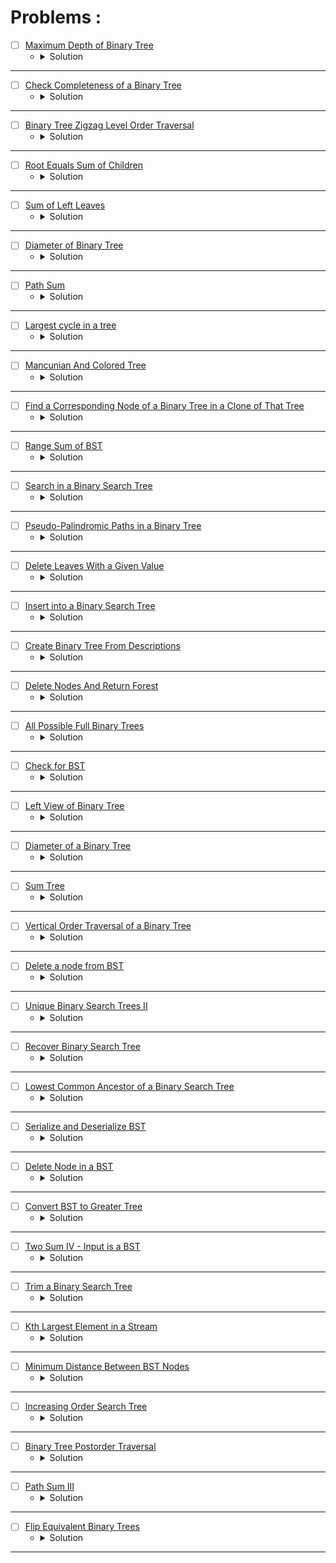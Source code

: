 # Problems :

* [ ] [Maximum Depth of Binary Tree](https://leetcode.com/problems/maximum-depth-of-binary-tree/) 
    * <details>
        <summary> Solution </summary>

        ```c++
            class Solution {
            public:
                int maxDepth(TreeNode* root) {
                    if(root == NULL) return 0;
                    return max(maxDepth(root->left), maxDepth(root->right)) + 1;
                }
            };
        
    </details>

---

* [ ] [Check Completeness of a Binary Tree](https://leetcode.com/problems/check-completeness-of-a-binary-tree/) 
    * <details>
        <summary> Solution </summary>

        ```c++
            /**
             * Definition for a binary tree node.
            * struct TreeNode {
            *     int val;
            *     TreeNode *left;
            *     TreeNode *right;
            *     TreeNode() : val(0), left(nullptr), right(nullptr) {}
            *     TreeNode(int x) : val(x), left(nullptr), right(nullptr) {}
            *     TreeNode(int x, TreeNode *left, TreeNode *right) : val(x), left(left), right(right) {}
            * };
            */
            class Solution {
            public:
                bool isCompleteTree(TreeNode* root) {
                    queue<TreeNode*>bfs;
                    bfs.push(root);
                    while(bfs.front() != nullptr){
                        TreeNode* temp = bfs.front();
                        bfs.push(temp->left);
                        bfs.push(temp->right);
                        bfs.pop();
                    }
                    while(!bfs.empty() && bfs.front() == nullptr)bfs.pop();
                    return bfs.empty();
                }
            };
        
    </details>

---

* [ ] [Binary Tree Zigzag Level Order Traversal](https://leetcode.com/problems/binary-tree-zigzag-level-order-traversal/description/?source=submission-ac) 
    * <details>
        <summary> Solution </summary>

        ```c++
            /**
             * Definition for a binary tree node.
            * struct TreeNode {
            *     int val;
            *     TreeNode *left;
            *     TreeNode *right;
            *     TreeNode() : val(0), left(nullptr), right(nullptr) {}
            *     TreeNode(int x) : val(x), left(nullptr), right(nullptr) {}
            *     TreeNode(int x, TreeNode *left, TreeNode *right) : val(x), left(left), right(right) {}
            * };
            */
            class Solution {
            public:
                vector<vector<int>> zigzagLevelOrder(TreeNode* root) {
                    vector<vector<int>>ans;
                    queue<TreeNode*>bfs;
                    if(root != nullptr)bfs.push(root);
                    bool flag = false;
                    while(!bfs.empty()){
                        ans.push_back(vector<int>());
                        queue<TreeNode*>temp;
                        while(!bfs.empty()){
                            ans.back().push_back(bfs.front()->val);
                            if(bfs.front()->left != nullptr)temp.push(bfs.front()->left);
                            if(bfs.front()->right != nullptr)temp.push(bfs.front()->right);
                            bfs.pop();
                        }
                        if(flag)reverse(ans.back().begin(), ans.back().end());
                        flag ^= true;
                        bfs = temp;
                    }
                    return ans;
                }
            };
        
    </details>

---

* [ ] [Root Equals Sum of Children](https://leetcode.com/problems/root-equals-sum-of-children/description/) 
    * <details>
        <summary> Solution </summary>

        ```c++
            /**
            * Definition for a binary tree node.
            * struct TreeNode {
            *     int val;
            *     TreeNode *left;
            *     TreeNode *right;
            *     TreeNode() : val(0), left(nullptr), right(nullptr) {}
            *     TreeNode(int x) : val(x), left(nullptr), right(nullptr) {}
            *     TreeNode(int x, TreeNode *left, TreeNode *right) : val(x), left(left), right(right) {}
            * };
            */
            class Solution {
            public:
                bool checkTree(TreeNode* root) {
                    return (root->val == (root->left->val + root->right->val));
                }
            };
        
    </details>

---

* [ ] [Sum of Left Leaves](https://leetcode.com/problems/sum-of-left-leaves/) 
    * <details>
        <summary> Solution </summary>

        ```c++
            /**
            * Definition for a binary tree node.
            * struct TreeNode {
            *     int val;
            *     TreeNode *left;
            *     TreeNode *right;
            *     TreeNode() : val(0), left(nullptr), right(nullptr) {}
            *     TreeNode(int x) : val(x), left(nullptr), right(nullptr) {}
            *     TreeNode(int x, TreeNode *left, TreeNode *right) : val(x), left(left), right(right) {}
            * };
            */
            class Solution {
            public:
                int sumOfLeftLeaves(TreeNode* root) {
                    if(root == nullptr)return 0;
                    TreeNode* temp = root->left;
                    if(temp != nullptr && temp->left == nullptr && temp->right == nullptr){
                        return temp->val + sumOfLeftLeaves(root->right);
                    }
                    else return sumOfLeftLeaves(root->left) + sumOfLeftLeaves(root->right);
                }
            };
        
    </details>

---

* [ ] [Diameter of Binary Tree](https://leetcode.com/problems/diameter-of-binary-tree/description/) 
    * <details>
        <summary> Solution </summary>

        ```c++
            /**
            * Definition for a binary tree node.
            * struct TreeNode {
            *     int val;
            *     TreeNode *left;
            *     TreeNode *right;
            *     TreeNode() : val(0), left(nullptr), right(nullptr) {}
            *     TreeNode(int x) : val(x), left(nullptr), right(nullptr) {}
            *     TreeNode(int x, TreeNode *left, TreeNode *right) : val(x), left(left), right(right) {}
            * };
            */
            class Solution {
                int len(TreeNode* root, int& ans){
                    if(root == nullptr)return 0;
                    int mx1 = len(root->left, ans);
                    int mx2 = len(root->right, ans);
                    ans = max(ans, mx1 + mx2);
                    return max(mx1, mx2) + 1;
                }
            public:
                int diameterOfBinaryTree(TreeNode* root) {
                    int ans = 0;
                    len(root, ans);
                    return ans;
                }
            };
        
    </details>

---

* [ ] [Path Sum](https://leetcode.com/problems/path-sum/description/) 
    * <details>
        <summary> Solution </summary>

        ```c++
            /**
            * Definition for a binary tree node.
            * struct TreeNode {
            *     int val;
            *     TreeNode *left;
            *     TreeNode *right;
            *     TreeNode() : val(0), left(nullptr), right(nullptr) {}
            *     TreeNode(int x) : val(x), left(nullptr), right(nullptr) {}
            *     TreeNode(int x, TreeNode *left, TreeNode *right) : val(x), left(left), right(right) {}
            * };
            */
            class Solution {
                bool Check(TreeNode* root, int sum, int& targetSum){
                    if(root == nullptr)return (sum == targetSum);
                    bool flag = false;
                    sum += root->val;
                    if(root->right == nullptr || root->left != nullptr)flag |= Check(root->left, sum, targetSum);
                    if(root->left == nullptr || root->right != nullptr)flag |= Check(root->right, sum, targetSum);
                    return flag;
                }
            public:
                bool hasPathSum(TreeNode* root, int targetSum) {
                    if(root == nullptr)return false;
                    return Check(root, 0, targetSum);
                }
            };
        
    </details>

---

* [ ] [Largest cycle in a tree](https://www.hackerearth.com/practice/data-structures/trees/binary-and-nary-trees/practice-problems/approximate/largest-cycle-in-a-tree-9113b3ab/) 
    * <details>
        <summary> Solution </summary>

        ```c++
            #include<bits/stdc++.h>
            using namespace std;
            typedef long long ll;
            #define endl '\n'

            void Farest_Node(int node, vector<vector<int>>&adj, vector<int>&depth, vector<int>&vis){
                vis[node] = 1;
                for(auto &child: adj[node]){
                    if(!vis[child]){
                        depth[child] = 1 + depth[node];
                        Farest_Node(child, adj, depth, vis);
                    }
                }
            }

            int Wanted_Node(int n, int Farest, vector<vector<int>>&adj){
                int mx = -1, node = -1;
                vector<int>depth(n + 1), vis(n + 1);
                Farest_Node(Farest, adj, depth, vis);
                for(int i = 1; i <= n;i++){
                    if(mx < depth[i]){
                        mx = depth[i];
                        node = i;
                    }
                }
                return node;
            }

            void solve(){
                int n;cin >> n;
                vector<vector<int>>adj(n + 1);
                for(int i = 1; i < n;i++){
                    int u, v;cin >> u >> v;
                    adj[u].push_back(v);
                    adj[v].push_back(u);
                }
                // The solution is to find the farest node from any node then find the farest node from this node
                // this is the prove of this idea :
                // https://stackoverflow.com/questions/20010472/proof-of-correctness-algorithm-for-diameter-of-a-tree-in-graph-theory
                int a = Wanted_Node(n, 1, adj);
                int b = Wanted_Node(n, a, adj);
                cout << a << ' ' << b << endl;
            }

            int main(){
                ios_base::sync_with_stdio(0), cin.tie(0), cout.tie(0);
                #ifndef ONLINE_JUDGE
                freopen("Input.txt", "r", stdin);
                freopen("Output.txt", "w", stdout);
                #endif
                int t = 1;
                for(int i = 1; i <= t;i++){
                    solve();
                }
                return 0;
            }
        
    </details>

---

* [ ] [Mancunian And Colored Tree](https://www.hackerearth.com/practice/data-structures/trees/binary-and-nary-trees/practice-problems/algorithm/mancunian-and-colored-tree/) 
    * <details>
        <summary> Solution </summary>

        ```c++
            #include<bits/stdc++.h>
            using namespace std;
            typedef long long ll;
            #define endl '\n'

            int *carr, *res;

            void DFS(int node, vector<vector<int>>&adj, vector<int>&color){

                res[node] = carr[color[node]];
                int past = carr[color[node]];
                carr[color[node]] = node;

                for(auto &child: adj[node]){
                    DFS(child, adj, color);
                    carr[color[node]] = node;
                }

                carr[color[node]] = past;
            }


            void solve(){
                int n, c;cin >> n >> c;
                vector<vector<int>>adj(n + 1);
                vector<int>color(n + 1);
                for(int i = 1; i < n;i++){
                    int x;cin >> x;
                    adj[x].push_back(i + 1);
                }
                for(int i = 1; i <= n;i++){
                    int x;cin >> x;
                    color[i] = x;
                }
                carr = new int[c + 1];
                memset(carr, -1, (c +  1) * sizeof(int));
                res = new int[n + 1];

                DFS(1, adj, color);

                for(int i = 1; i <= n;i++)cout << res[i] << " \n"[i == n];

                delete[] carr;
                delete[] res;
            }

            int main(){
                ios_base::sync_with_stdio(0), cin.tie(0), cout.tie(0);
                #ifndef ONLINE_JUDGE
                freopen("Input.txt", "r", stdin);
                freopen("Output.txt", "w", stdout);
                #endif
                int t = 1;
                for(int i = 1; i <= t;i++){
                    solve();
                }
                return 0;
            }
        
    </details>

---


* [ ] [Find a Corresponding Node of a Binary Tree in a Clone of That Tree](https://leetcode.com/problems/find-a-corresponding-node-of-a-binary-tree-in-a-clone-of-that-tree/description/) 
    * <details>
        <summary> Solution </summary>

        ```c++
            /**
             * Definition for a binary tree node.
            * struct TreeNode {
            *     int val;
            *     TreeNode *left;
            *     TreeNode *right;
            *     TreeNode(int x) : val(x), left(NULL), right(NULL) {}
            * };
            */

            class Solution {
                TreeNode* Res(TreeNode* cloned, TreeNode* target){
                    if(cloned == nullptr)
                        return nullptr;

                    if(cloned->val == target->val){
                        return cloned;
                    }
                    TreeNode* left = Res(cloned->left, target);
                    TreeNode* right = Res(cloned->right, target);
                    if(left != nullptr)return left;
                    else if(right != nullptr)return right;
                    return nullptr;
                }
            public:
                TreeNode* getTargetCopy(TreeNode* original, TreeNode* cloned, TreeNode* target) {
                    return Res(cloned, target);
                }
            };
        
    </details>

---



* [ ] [Range Sum of BST](https://leetcode.com/problems/range-sum-of-bst/description/) 
    * <details>
        <summary> Solution </summary>

        ```c++
            /**
             * Definition for a binary tree node.
            * struct TreeNode {
            *     int val;
            *     TreeNode *left;
            *     TreeNode *right;
            *     TreeNode() : val(0), left(nullptr), right(nullptr) {}
            *     TreeNode(int x) : val(x), left(nullptr), right(nullptr) {}
            *     TreeNode(int x, TreeNode *left, TreeNode *right) : val(x), left(left), right(right) {}
            * };
            */
            class Solution {
            public:
                int rangeSumBST(TreeNode* root, int low, int high) {
                    if(root == nullptr)
                        return 0;
                    
                    int sum = 0;
                    if(root->val >= low && root->val <= high)
                        sum = root->val;
                    sum += rangeSumBST(root->left, low, high);
                    sum += rangeSumBST(root->right, low, high);
                    return sum;
                }
            };
        
    </details>

---


* [ ] [Search in a Binary Search Tree](https://leetcode.com/problems/search-in-a-binary-search-tree/description/) 
    * <details>
        <summary> Solution </summary>

        ```c++
            /**
             * Definition for a binary tree node.
            * struct TreeNode {
            *     int val;
            *     TreeNode *left;
            *     TreeNode *right;
            *     TreeNode() : val(0), left(nullptr), right(nullptr) {}
            *     TreeNode(int x) : val(x), left(nullptr), right(nullptr) {}
            *     TreeNode(int x, TreeNode *left, TreeNode *right) : val(x), left(left), right(right) {}
            * };
            */
            class Solution {
            public:
                TreeNode* searchBST(TreeNode* root, int val) {
                    if(root == nullptr)
                        return nullptr;

                    if(root->val == val)
                        return root;

                    TreeNode* left = searchBST(root->left, val);
                    TreeNode* right = searchBST(root->right, val);
                    if(left != nullptr)return left;
                    if(right != nullptr)return right;
                    return nullptr;
                }
            };
        
    </details>

---


* [ ] [Pseudo-Palindromic Paths in a Binary Tree](https://leetcode.com/problems/pseudo-palindromic-paths-in-a-binary-tree/description/?envType=daily-question&envId=2024-01-24) 
    * <details>
        <summary> Solution </summary>

        ```c++
            /**
             * Definition for a binary tree node.
            * struct TreeNode {
            *     int val;
            *     TreeNode *left;
            *     TreeNode *right;
            *     TreeNode() : val(0), left(nullptr), right(nullptr) {}
            *     TreeNode(int x) : val(x), left(nullptr), right(nullptr) {}
            *     TreeNode(int x, TreeNode *left, TreeNode *right) : val(x), left(left), right(right) {}
            * };
            */
            class Solution {
                int frq[10]{0};
            public:
                int pseudoPalindromicPaths (TreeNode* root) {
                    frq[root->val]++;
                    int ret = 0;
                    if(root->left == nullptr && root->right == nullptr){
                        int odd = 0;
                        for(int i = 1; i <= 9;i++){
                            odd += (frq[i] % 2);
                        }
                        ret += (odd <= 1);
                    }

                    if(root->left != nullptr)ret += pseudoPalindromicPaths(root->left);
                    if(root->right != nullptr)ret += pseudoPalindromicPaths(root->right);
                    frq[root->val]--;
                    return ret;
                }
            };
        
    </details>

---



* [ ] [Delete Leaves With a Given Value](https://leetcode.com/problems/delete-leaves-with-a-given-value/description/) 
    * <details>
        <summary> Solution </summary>

        ```c++
            /**
            * Definition for a binary tree node.
            * struct TreeNode {
            *     int val;
            *     TreeNode *left;
            *     TreeNode *right;
            *     TreeNode() : val(0), left(nullptr), right(nullptr) {}
            *     TreeNode(int x) : val(x), left(nullptr), right(nullptr) {}
            *     TreeNode(int x, TreeNode *left, TreeNode *right) : val(x), left(left),
            * right(right) {}
            * };
            */
            class Solution {
            public:
                TreeNode* removeLeafNodes(TreeNode* root, int target) {
                    if(root == nullptr)
                        return nullptr;
                    root->left = removeLeafNodes(root->left, target);
                    root->right = removeLeafNodes(root->right, target);
                    if(root->left == nullptr && root->right == nullptr && root->val == target)
                        return nullptr;
                    return root;
                }
            };
        
    </details>

---



* [ ] [Insert into a Binary Search Tree](https://leetcode.com/problems/insert-into-a-binary-search-tree/description/) 
    * <details>
        <summary> Solution </summary>

        ```c++
            /**
            * Definition for a binary tree node.
            * struct TreeNode {
            *     int val;
            *     TreeNode *left;
            *     TreeNode *right;
            *     TreeNode() : val(0), left(nullptr), right(nullptr) {}
            *     TreeNode(int x) : val(x), left(nullptr), right(nullptr) {}
            *     TreeNode(int x, TreeNode *left, TreeNode *right) : val(x), left(left), right(right) {}
            * };
            */
            class Solution {
            public:
                TreeNode* insertIntoBST(TreeNode* root, int val) {
                    if(root == nullptr) {
                        root = new TreeNode(val);
                        return root;
                    }
                    if(val < root->val) root->left = insertIntoBST(root->left, val);
                    else root->right = insertIntoBST(root->right, val);
                    return root;
                }
            };
        
    </details>

---




* [ ] [Create Binary Tree From Descriptions](https://leetcode.com/problems/create-binary-tree-from-descriptions/description/) 
    * <details>
        <summary> Solution </summary>

        ```c++
            /**
            * Definition for a binary tree node.
            * struct TreeNode {
            *     int val;
            *     TreeNode *left;
            *     TreeNode *right;
            *     TreeNode() : val(0), left(nullptr), right(nullptr) {}
            *     TreeNode(int x) : val(x), left(nullptr), right(nullptr) {}
            *     TreeNode(int x, TreeNode *left, TreeNode *right) : val(x), left(left), right(right) {}
            * };
            */
            class Solution {
            public:
                TreeNode* createBinaryTree(vector<vector<int>>& descriptions) {
                    unordered_map<int, TreeNode*> relation, parent;
                    TreeNode* root = nullptr, *ch = nullptr;
                    for(auto &edge: descriptions) {
                        int par = edge[0], child = edge[1], isLeft = edge[2];
                        TreeNode* p = relation[par];
                        TreeNode* c = relation[child];
                        if(p == nullptr) p = new TreeNode(par);
                        if(c == nullptr) c = new TreeNode(child);
                        if(isLeft == true) p->left = c;
                        else p->right = c;
                        relation[par] = p;
                        relation[child] = c;
                        parent[child] = p;
                        ch = c;
                    }
                    while(ch != nullptr) {
                        root = ch;
                        ch = parent[ch->val];
                    }
                    return root;
                }
            };
        
    </details>

---





* [ ] [Delete Nodes And Return Forest](https://leetcode.com/problems/delete-nodes-and-return-forest/description/) 
    * <details>
        <summary> Solution </summary>

        ```c++
            /**
            * Definition for a binary tree node.
            * struct TreeNode {
            *     int val;
            *     TreeNode *left;
            *     TreeNode *right;
            *     TreeNode() : val(0), left(nullptr), right(nullptr) {}
            *     TreeNode(int x) : val(x), left(nullptr), right(nullptr) {}
            *     TreeNode(int x, TreeNode *left, TreeNode *right) : val(x), left(left), right(right) {}
            * };
            */
            class Solution {
                TreeNode* toDelete(TreeNode*& root, unordered_map<int, bool>& mark, vector<TreeNode*>& res) {
                    if(root == nullptr) return nullptr;
                    root->left = toDelete(root->left, mark, res);
                    root->right = toDelete(root->right, mark, res);
                    if(mark[root->val] == true) {
                        if(root->left != nullptr)
                            res.push_back(root->left);
                        if(root->right != nullptr)
                            res.push_back(root->right);
                        root = nullptr;
                    }
                    return root;
                }
            public:
                vector<TreeNode*> delNodes(TreeNode* root, vector<int>& to_delete) {
                    vector<TreeNode*> res;
                    unordered_map<int, bool> mark;
                    for(auto &deleted: to_delete)
                        mark[deleted] = true;
                    toDelete(root, mark, res);
                    if(root != nullptr)
                        res.push_back(root);
                    return res;
                }
            };
        
    </details>

---



* [ ] [All Possible Full Binary Trees](https://leetcode.com/problems/all-possible-full-binary-trees/) 
    * <details>
        <summary> Solution </summary>

        ```c++
            /**
            * Definition for a binary tree node.
            * struct TreeNode {
            *     int val;
            *     TreeNode *left;
            *     TreeNode *right;
            *     TreeNode() : val(0), left(nullptr), right(nullptr) {}
            *     TreeNode(int x) : val(x), left(nullptr), right(nullptr) {}
            *     TreeNode(int x, TreeNode *left, TreeNode *right) : val(x), left(left), right(right) {}
            * };
            */
            class Solution {
                unordered_map<int, vector<TreeNode*>> memo;
                vector<TreeNode*> buildFullBinaryTree(int n) {
                    if(!(n & 1))
                        return {};
                    if(n == 1) {
                        return {new TreeNode()};
                    }
                    if(memo.find(n) != memo.end())
                        return memo[n];
                    vector<TreeNode*> Final;
                    for(int left = 1; left < n;++left) {
                        int right = n - left - 1;
                        if((left & 1) && (right & 1)) {
                            vector<TreeNode*> retLeft = buildFullBinaryTree(left);
                            vector<TreeNode*> retRight = buildFullBinaryTree(right);
                            
                            
                            int n = retLeft.size();
                            int m = retRight.size();
                            for(int i = 0; i < n;i++) {
                                for(int j = 0; j < m;j++) {
                                    TreeNode* root = new TreeNode();
                                    root->left = retLeft[i];
                                    root->right = retRight[j];
                                    Final.push_back(root);
                                }
                            }
                        }
                    }
                    memo[n] = Final;
                    return Final;
                }
            public:
                vector<TreeNode*> allPossibleFBT(int n) {
                    return buildFullBinaryTree(n);        
                }
            };
        
    </details>

---





* [ ] [Check for BST](https://www.geeksforgeeks.org/problems/check-for-bst/1?page=1&category=Tree,Binary%20Search%20Tree&sortBy=submissions) 
    * <details>
        <summary> Solution </summary>

        ```c++
            //{ Driver Code Starts
            #include <bits/stdc++.h>
            using namespace std;
            #define MAX_HEIGHT 100000

            // Tree Node
            struct Node {
                int data;
                Node* left;
                Node* right;

                Node(int val) {
                    data = val;
                    left = right = NULL;
                }
            };


            // } Driver Code Ends
            class Solution {
                bool isBST(Node* root, int mn, int mx) {
                    if(root == nullptr) 
                        return true;
                    if(root->data < mn || root->data > mx)
                        return false;
                    bool ret = true;
                    ret &= isBST(root->left, mn, root->data - 1);
                    ret &= isBST(root->right, root->data + 1, mx);
                    return ret;
                }
            public:
                // Function to check whether a Binary Tree is BST or not.
                bool isBST(Node* root) {
                    // Your code here
                    return isBST(root, INT_MIN, INT_MAX);
                }
            };


            //{ Driver Code Starts.

            // Function to Build Tree
            Node* buildTree(string str) {
                // Corner Case
                if (str.length() == 0 || str[0] == 'N')
                    return NULL;

                // Creating vector of strings from input
                // string after spliting by space
                vector<string> ip;

                istringstream iss(str);
                for (string str; iss >> str;)
                    ip.push_back(str);

                // Create the root of the tree
                Node* root = new Node(stoi(ip[0]));

                // Push the root to the queue
                queue<Node*> queue;
                queue.push(root);

                // Starting from the second element
                int i = 1;
                while (!queue.empty() && i < ip.size()) {

                    // Get and remove the front of the queue
                    Node* currNode = queue.front();
                    queue.pop();

                    // Get the current node's value from the string
                    string currVal = ip[i];

                    // If the left child is not null
                    if (currVal != "N") {

                        // Create the left child for the current node
                        currNode->left = new Node(stoi(currVal));

                        // Push it to the queue
                        queue.push(currNode->left);
                    }

                    // For the right child
                    i++;
                    if (i >= ip.size())
                        break;
                    currVal = ip[i];

                    // If the right child is not null
                    if (currVal != "N") {

                        // Create the right child for the current node
                        currNode->right = new Node(stoi(currVal));

                        // Push it to the queue
                        queue.push(currNode->right);
                    }
                    i++;
                }

                return root;
            }

            void inorder(Node* root, vector<int>& v) {
                if (root == NULL)
                    return;

                inorder(root->left, v);
                v.push_back(root->data);
                inorder(root->right, v);
            }

            int main() {

                int t;
                string tc;
                getline(cin, tc);
                t = stoi(tc);
                while (t--) {
                    string s;
                    getline(cin, s);
                    // if (s[0] == '9') {
                    //     cout << "false\n";
                    //     return 0;
                    // }
                    Node* root = buildTree(s);
                    Solution ob;
                    if (ob.isBST(root))
                        cout << "true\n";

                    else
                        cout << "false\n";
                }
                return 0;
            }

            // } Driver Code Ends
        
    </details>

---






* [ ] [Left View of Binary Tree](https://www.geeksforgeeks.org/problems/left-view-of-binary-tree/1?page=1&category=Tree,Binary%20Search%20Tree&sortBy=submissions) 
    * <details>
        <summary> Solution </summary>

        ```c++
            //{ Driver Code Starts
            #include <bits/stdc++.h>
            using namespace std;

            // Tree Node
            struct Node
            {
                int data;
                Node* left;
                Node* right;
            };

            vector<int> leftView(struct Node *root);

            // Utility function to create a new Tree Node
            Node* newNode(int val)
            {
                Node* temp = new Node;
                temp->data = val;
                temp->left = NULL;
                temp->right = NULL;

                return temp;
            }


            // Function to Build Tree
            Node* buildTree(string str)
            {
                // Corner Case
                if(str.length() == 0 || str[0] == 'N')
                    return NULL;

                // Creating vector of strings from input
                // string after spliting by space
                vector<string> ip;

                istringstream iss(str);
                for(string str; iss >> str; )
                    ip.push_back(str);

                // for(string i:ip)
                //     cout<<i<<" ";
                // cout<<endl;
                // Create the root of the tree
                Node* root = newNode(stoi(ip[0]));

                // Push the root to the queue
                queue<Node*> queue;
                queue.push(root);

                // Starting from the second element
                int i = 1;
                while(!queue.empty() && i < ip.size()) {

                    // Get and remove the front of the queue
                    Node* currNode = queue.front();
                    queue.pop();

                    // Get the current node's value from the string
                    string currVal = ip[i];

                    // If the left child is not null
                    if(currVal != "N") {

                        // Create the left child for the current node
                        currNode->left = newNode(stoi(currVal));

                        // Push it to the queue
                        queue.push(currNode->left);
                    }

                    // For the right child
                    i++;
                    if(i >= ip.size())
                        break;
                    currVal = ip[i];

                    // If the right child is not null
                    if(currVal != "N") {

                        // Create the right child for the current node
                        currNode->right = newNode(stoi(currVal));

                        // Push it to the queue
                        queue.push(currNode->right);
                    }
                    i++;
                }

                return root;
            }


            int main() {
                int t;
                scanf("%d ",&t);
                while(t--)
                {
                    string s;
                    getline(cin,s);
                    Node* root = buildTree(s);
                    vector<int> vec = leftView(root);
                    for(int x : vec)
                    cout<<x<<" ";
                    cout << endl;
                }
                return 0;
            }


            // } Driver Code Ends


            /* A binary tree node

            struct Node
            {
                int data;
                struct Node* left;
                struct Node* right;
                
                Node(int x){
                    data = x;
                    left = right = NULL;
                }
            };
            */

            //Function to return a list containing elements of left view of the binary tree.
            vector<int> leftView(Node *root)
            {
                // Your code here
                vector<int> res;
                queue<Node*> bfs;
                if(root != nullptr) 
                    bfs.push(root);
                while(!bfs.empty()) {
                    int sz = bfs.size();
                    res.push_back(bfs.front()->data);
                    for(int i = 0; i < sz;i++) {
                        auto node = bfs.front();
                        bfs.pop();
                        if(node->left != nullptr)
                            bfs.push(node->left);
                        if(node->right != nullptr)
                            bfs.push(node->right);
                    }
                }
                return res;
            }

        
    </details>

---






* [ ] [Diameter of a Binary Tree](https://www.geeksforgeeks.org/problems/diameter-of-binary-tree/1?page=1&category=Tree,Binary%20Search%20Tree&sortBy=submissions) 
    * <details>
        <summary> Solution </summary>

        ```c++
            //{ Driver Code Starts
            #include <bits/stdc++.h>
            using namespace std;

            /* A binary tree node has data, pointer to left child
            and a pointer to right child */
            struct Node {
                int data;
                struct Node* left;
                struct Node* right;
            };
            Node* newNode(int val) {
                Node* temp = new Node;
                temp->data = val;
                temp->left = NULL;
                temp->right = NULL;
                return temp;
            }
            Node* buildTree(string str) {
                // Corner Case
                if (str.length() == 0 || str[0] == 'N') return NULL;

                // Creating vector of strings from input
                // string after spliting by space
                vector<string> ip;

                istringstream iss(str);
                for (string str; iss >> str;) ip.push_back(str);

                // Create the root of the tree
                Node* root = newNode(stoi(ip[0]));

                // Push the root to the queue
                queue<Node*> queue;
                queue.push(root);

                // Starting from the second element
                int i = 1;
                while (!queue.empty() && i < ip.size()) {

                    // Get and remove the front of the queue
                    Node* currNode = queue.front();
                    queue.pop();

                    // Get the current node's value from the string
                    string currVal = ip[i];

                    // If the left child is not null
                    if (currVal != "N") {

                        // Create the left child for the current node
                        currNode->left = newNode(stoi(currVal));

                        // Push it to the queue
                        queue.push(currNode->left);
                    }

                    // For the right child
                    i++;
                    if (i >= ip.size()) break;
                    currVal = ip[i];

                    // If the right child is not null
                    if (currVal != "N") {

                        // Create the right child for the current node
                        currNode->right = newNode(stoi(currVal));

                        // Push it to the queue
                        queue.push(currNode->right);
                    }
                    i++;
                }

                return root;
            }


            // } Driver Code Ends
            /* Tree node structure  used in the program

            struct Node
            {
                int data;
                struct Node* left;
                struct Node* right;

                Node(int x){
                    data = x;
                    left = right = NULL;
                }
            }; */

            class Solution {
            public:
                int diameter(Node* root, int& res) {
                    if(root == nullptr)
                        return -1;
                    int left = diameter(root->left, res);
                    int right = diameter(root->right, res);
                    res = max(res, left + right + 2 + 1);
                    return max(left, right) + 1;
                }
                // Function to return the diameter of a Binary Tree.
                int diameter(Node* root) {
                    // Your code here
                    int res = 0;
                    diameter(root, res);
                    return res;
                }
            };

            //{ Driver Code Starts.

            /* Driver program to test size function*/
            int main() {
                int t;
                scanf("%d\n", &t);
                while (t--) {
                    string s;
                    getline(cin, s);
                    Node* root = buildTree(s);
                    Solution ob;
                    cout << ob.diameter(root) << endl;
                }
                return 0;
            }

            // } Driver Code Ends
        
    </details>

---






* [ ] [Sum Tree](https://www.geeksforgeeks.org/problems/sum-tree/1?page=1&category=Tree,Binary%20Search%20Tree&sortBy=submissions) 
    * <details>
        <summary> Solution </summary>

        ```c++
            //{ Driver Code Starts
            #include <bits/stdc++.h>
            using namespace std;

            struct Node
            {
                int data;
                struct Node *left;
                struct Node *right;
            };
            // Utility function to create a new Tree Node
            Node* newNode(int val)
            {
                Node* temp = new Node;
                temp->data = val;
                temp->left = NULL;
                temp->right = NULL;
                
                return temp;
            }
            // Function to Build Tree
            Node* buildTree(string str)
            {   
                // Corner Case
                if(str.length() == 0 || str[0] == 'N')
                        return NULL;
                
                // Creating vector of strings from input 
                // string after spliting by space
                vector<string> ip;
                
                istringstream iss(str);
                for(string str; iss >> str; )
                    ip.push_back(str);
                    
                // Create the root of the tree
                Node* root = newNode(stoi(ip[0]));
                    
                // Push the root to the queue
                queue<Node*> queue;
                queue.push(root);
                    
                // Starting from the second element
                int i = 1;
                while(!queue.empty() && i < ip.size()) {
                        
                    // Get and remove the front of the queue
                    Node* currNode = queue.front();
                    queue.pop();
                        
                    // Get the current node's value from the string
                    string currVal = ip[i];
                        
                    // If the left child is not null
                    if(currVal != "N") {
                            
                        // Create the left child for the current node
                        currNode->left = newNode(stoi(currVal));
                            
                        // Push it to the queue
                        queue.push(currNode->left);
                    }
                        
                    // For the right child
                    i++;
                    if(i >= ip.size())
                        break;
                    currVal = ip[i];
                        
                    // If the right child is not null
                    if(currVal != "N") {
                            
                        // Create the right child for the current node
                        currNode->right = newNode(stoi(currVal));
                            
                        // Push it to the queue
                        queue.push(currNode->right);
                    }
                    i++;
                }
                
                return root;
            }


            // } Driver Code Ends
            /*  Tree node
            struct Node
            {
                int data;
                Node* left, * right;
            }; */

            // Should return true if tree is Sum Tree, else false
            class Solution
            {
                int isSumTree(Node* root, bool& Ok) {
                    if(root->left == nullptr && root->right == nullptr)
                        return root->data;
                    int left = 0, right = 0;
                    if(root->left != nullptr)
                        left = isSumTree(root->left, Ok);
                    if(root->right != nullptr)
                        right = isSumTree(root->right, Ok);
                    Ok &= ((left + right) == root->data);
                    return left + right + root->data;
                }
                public:
                bool isSumTree(Node* root)
                {
                    // Your code here
                    bool Ok = true;
                    isSumTree(root, Ok);
                    return Ok;
                }
            };

            //{ Driver Code Starts.

            int main()
            {

                int t;
                scanf("%d ",&t);
                while(t--)
                {
                    string s;
                    getline(cin,s);
                    Node* root = buildTree(s);
                    Solution ob;
                    cout <<ob.isSumTree(root) << endl;
                }
                return 1;
            }
            // } Driver Code Ends
        
    </details>

---





* [ ] [Vertical Order Traversal of a Binary Tree](https://leetcode.com/problems/vertical-order-traversal-of-a-binary-tree/description/) 
    * <details>
        <summary> Solution </summary>

        ```c++
            /**
            * Definition for a binary tree node.
            * struct TreeNode {
            *     int val;
            *     TreeNode *left;
            *     TreeNode *right;
            *     TreeNode() : val(0), left(nullptr), right(nullptr) {}
            *     TreeNode(int x) : val(x), left(nullptr), right(nullptr) {}
            *     TreeNode(int x, TreeNode *left, TreeNode *right) : val(x), left(left), right(right) {}
            * };
            */
            class Solution {
                void traverse(TreeNode* root, int row, int col, map<pair<int,int>, multiset<int>>& vertical) {
                    if(root == nullptr)
                        return;
                    vertical[{row, col}].insert(root->val);
                    traverse(root->left, row + 1, col - 1, vertical);
                    traverse(root->right, row + 1, col + 1, vertical);
                }
            public:
                vector<vector<int>> verticalTraversal(TreeNode* root) {
                    vector<vector<int>> res;
                    map<pair<int,int>, multiset<int>> vertical;
                    map<int, vector<int>> before;
                    traverse(root, 0, 0, vertical);
                    for(auto &it: vertical) {
                        for(auto vals: it.second)
                            before[it.first.second].push_back(vals);
                    }
                    for(auto &it: before) {
                        res.push_back(vector<int>());
                        for(auto vals: it.second)
                            res.back().push_back(vals);
                    }
                    return res;
                }
            };
        
    </details>

---





* [ ] [Delete a node from BST](https://www.geeksforgeeks.org/problems/delete-a-node-from-bst/1?page=2&category=Tree,Binary%20Search%20Tree&sortBy=submissions) 
    * <details>
        <summary> Solution </summary>

        ```c++
            //{ Driver Code Starts
            #include <bits/stdc++.h>
            using namespace std;
            #define MAX_HEIGHT 100000

            // Tree Node
            struct Node {
                int data;
                Node* left;
                Node* right;

                Node(int val) {
                    data = val;
                    left = right = NULL;
                }
            };

            struct Node* deleteNode(struct Node* root, int key);

            // Function to Build Tree
            Node* buildTree(string str) {
                // Corner Case
                if (str.length() == 0 || str[0] == 'N') return NULL;

                // Creating vector of strings from input
                // string after spliting by space
                vector<string> ip;

                istringstream iss(str);
                for (string str; iss >> str;) ip.push_back(str);

                // Create the root of the tree
                Node* root = new Node(stoi(ip[0]));

                // Push the root to the queue
                queue<Node*> queue;
                queue.push(root);

                // Starting from the second element
                int i = 1;
                while (!queue.empty() && i < ip.size()) {

                    // Get and remove the front of the queue
                    Node* currNode = queue.front();
                    queue.pop();

                    // Get the current node's value from the string
                    string currVal = ip[i];

                    // If the left child is not null
                    if (currVal != "N") {

                        // Create the left child for the current node
                        currNode->left = new Node(stoi(currVal));

                        // Push it to the queue
                        queue.push(currNode->left);
                    }

                    // For the right child
                    i++;
                    if (i >= ip.size()) break;
                    currVal = ip[i];

                    // If the right child is not null
                    if (currVal != "N") {

                        // Create the right child for the current node
                        currNode->right = new Node(stoi(currVal));

                        // Push it to the queue
                        queue.push(currNode->right);
                    }
                    i++;
                }

                return root;
            }

            void inorder(Node* root, vector<int>& v) {
                if (root == NULL) return;

                inorder(root->left, v);
                v.push_back(root->data);
                inorder(root->right, v);
            }

            int main() {

                int t;
                string tc;
                getline(cin, tc);
                t = stoi(tc);
                while (t--) {
                    string s;
                    getline(cin, s);
                    Node* root1 = buildTree(s);
                    getline(cin, s);
                    int k = stoi(s);
                    root1 = deleteNode(root1, k);
                    vector<int> v;
                    inorder(root1, v);
                    for (auto i : v) cout << i << " ";
                    cout << endl;
                }
                return 0;
            }
            // } Driver Code Ends


            // Function to delete a node from BST.
            Node *deleteNode(Node *root, int X) {
                // your code goes here
                if(root == nullptr)
                    return root;
                if(root->data == X) {
                    Node* successor = nullptr;
                    if(root->left != nullptr && root->right != nullptr) {
                        Node* nextPlace = root->left;
                        while(nextPlace->right != nullptr)
                            nextPlace = nextPlace->right;
                        swap(root->data, nextPlace->data);
                        root->left = deleteNode(root->left, X);
                        
                        successor = root;
                    }
                    else if(root->left != nullptr)
                        successor = root->left;
                    else if(root->right != nullptr)
                        successor = root->right;
                    
                    return successor;
                }
                
                if(root->data > X)
                    root->left = deleteNode(root->left, X);
                else 
                    root->right = deleteNode(root->right, X);
                return root;
            }

        
    </details>

---





* [ ] [Unique Binary Search Trees II](https://leetcode.com/problems/unique-binary-search-trees-ii/description/) 
    * <details>
        <summary> Solution </summary>

        ```c++
            /**
            * Definition for a binary tree node.
            * struct TreeNode {
            *     int val;
            *     TreeNode *left;
            *     TreeNode *right;
            *     TreeNode() : val(0), left(nullptr), right(nullptr) {}
            *     TreeNode(int x) : val(x), left(nullptr), right(nullptr) {}
            *     TreeNode(int x, TreeNode *left, TreeNode *right) : val(x), left(left), right(right) {}
            * };
            */
            class Solution {
                vector<TreeNode*> BST(int left, int right) {
                    if(left > right)
                        return {nullptr};
                    if(left == right)
                        return {new TreeNode(right)};
                        
                    vector<TreeNode*> res;
                    for(int i = left; i <= right;i++) {

                        vector<TreeNode*> leftNodes = BST(left, i - 1);
                        vector<TreeNode*> rightNodes = BST(i + 1, right);

                        for(auto &leftNode: leftNodes) {
                            for(auto &rightNode: rightNodes) {
                                TreeNode* root = new TreeNode(i);
                                root->left = leftNode;
                                root->right = rightNode;
                                res.push_back(root);
                            }
                        }
                    }

                    return res;
                }
            public:
                vector<TreeNode*> generateTrees(int n) {
                    return BST(1, n);
                }
            };
        
    </details>

---




* [ ] [Recover Binary Search Tree](https://leetcode.com/problems/recover-binary-search-tree/description/) 
    * <details>
        <summary> Solution </summary>

        ```c++
            /**
            * Definition for a binary tree node.
            * struct TreeNode {
            *     int val;
            *     TreeNode *left;
            *     TreeNode *right;
            *     TreeNode() : val(0), left(nullptr), right(nullptr) {}
            *     TreeNode(int x) : val(x), left(nullptr), right(nullptr) {}
            *     TreeNode(int x, TreeNode *left, TreeNode *right) : val(x), left(left), right(right) {}
            * };
            */
            class Solution {
                void inorder(TreeNode* root, TreeNode*& first, TreeNode*& second, TreeNode*& last) {
                    if(root == nullptr)
                        return;
                    inorder(root->left, first, second, last);
                    if(root->val < last->val) {
                        if(first == nullptr)
                            first = last;
                        second = root;
                    }
                    last = root;
                    inorder(root->right, first, second, last);
                }
            public:
                void recoverTree(TreeNode* root) {
                    TreeNode* first = nullptr, *second = nullptr, *last = new TreeNode(INT_MIN);
                    inorder(root, first, second, last);
                    swap(first->val, second->val);
                }
            };
        
    </details>

---




* [ ] [Lowest Common Ancestor of a Binary Search Tree](https://leetcode.com/problems/lowest-common-ancestor-of-a-binary-search-tree/description/) 
    * <details>
        <summary> Solution </summary>

        ```c++
            /**
            * Definition for a binary tree node.
            * struct TreeNode {
            *     int val;
            *     TreeNode *left;
            *     TreeNode *right;
            *     TreeNode(int x) : val(x), left(NULL), right(NULL) {}
            * };
            */

            class Solution {
                int lowestAncestor(TreeNode* root, TreeNode* p, TreeNode* q, TreeNode*& res) {
                    if(root == nullptr)
                        return 0;
                    int ret = ((root->val == p->val) || (root->val == q->val));
                    ret += lowestAncestor(root->left, p, q, res);
                    ret += lowestAncestor(root->right, p, q, res);
                    if(ret == 2 && res == nullptr)
                        res = root;
                    return ret;
                }
            public:
                TreeNode* lowestCommonAncestor(TreeNode* root, TreeNode* p, TreeNode* q) {
                    TreeNode* res = nullptr;
                    lowestAncestor(root, p, q, res);
                    return res;
                }
            };
        
    </details>

---





* [ ] [Serialize and Deserialize BST](https://leetcode.com/problems/serialize-and-deserialize-bst/description/) 
    * <details>
        <summary> Solution </summary>

        ```c++
            /**
            * Definition for a binary tree node.
            * struct TreeNode {
            *     int val;
            *     TreeNode *left;
            *     TreeNode *right;
            *     TreeNode(int x) : val(x), left(NULL), right(NULL) {}
            * };
            */
            class Codec {
                void serialize(TreeNode* root, string& res) {
                    if(!res.empty())
                        res += '-';
                    if(root == nullptr) {
                        res += 'N';
                        return;
                    }
                    res += to_string(root->val);
                    serialize(root->left, res);
                    serialize(root->right, res);
                }

                TreeNode* deserialize(int& idx, int n, string& data) {
                    if(idx >= n )
                        return nullptr;
                    if(data[idx] == 'N') {
                        idx += 2;
                        return nullptr;
                    }
                    string num = "";
                    while(isdigit(data[idx])) {
                        num += data[idx];
                        idx += 1;
                    }
                    idx += 1;
                    TreeNode* root = new TreeNode(stoi(num));
                    root->left = deserialize(idx, n, data);
                    root->right = deserialize(idx, n, data);
                    return root;
                }
            public:

                // Encodes a tree to a single string.
                string serialize(TreeNode* root) {
                    string res = "";
                    serialize(root, res);
                    return res;
                }

                // Decodes your encoded data to tree.
                TreeNode* deserialize(string data) {
                    // 2-1-N-N-3-N-N
                    int n = data.size(), idx = 0;
                    return deserialize(idx, n, data);
                }
            };

            // Your Codec object will be instantiated and called as such:
            // Codec* ser = new Codec();
            // Codec* deser = new Codec();
            // string tree = ser->serialize(root);
            // TreeNode* ans = deser->deserialize(tree);
            // return ans;
        
    </details>

---






* [ ] [Delete Node in a BST](https://leetcode.com/problems/delete-node-in-a-bst/description/) 
    * <details>
        <summary> Solution </summary>

        ```c++
            /**
            * Definition for a binary tree node.
            * struct TreeNode {
            *     int val;
            *     TreeNode *left;
            *     TreeNode *right;
            *     TreeNode() : val(0), left(nullptr), right(nullptr) {}
            *     TreeNode(int x) : val(x), left(nullptr), right(nullptr) {}
            *     TreeNode(int x, TreeNode *left, TreeNode *right) : val(x), left(left), right(right) {}
            * };
            */
            class Solution {
            public:
                TreeNode* deleteNode(TreeNode* root, int key) {
                    if(root == nullptr)
                        return root;
                    if(root->val == key) {
                        if(root->left != nullptr && root->right != nullptr) {
                            TreeNode* temp = root->left;
                            while(temp->right != nullptr)
                                temp = temp->right;
                            swap(root->val, temp->val);
                            root->left = deleteNode(root->left, key);
                        }
                        else if(root->left != nullptr)
                            root = root->left;
                        else
                            root = root->right;
                    }
                    else if(root->val > key)
                        root->left = deleteNode(root->left, key);
                    else
                        root->right = deleteNode(root->right, key);
                    return root;
                }
            };
        
    </details>

---






* [ ] [Convert BST to Greater Tree](https://leetcode.com/problems/convert-bst-to-greater-tree/description/) 
    * <details>
        <summary> Solution </summary>

        ```c++
            /**
            * Definition for a binary tree node.
            * struct TreeNode {
            *     int val;
            *     TreeNode *left;
            *     TreeNode *right;
            *     TreeNode() : val(0), left(nullptr), right(nullptr) {}
            *     TreeNode(int x) : val(x), left(nullptr), right(nullptr) {}
            *     TreeNode(int x, TreeNode *left, TreeNode *right) : val(x), left(left), right(right) {}
            * };
            */
            class Solution {
                void convertBST(TreeNode* root, int& sum) {
                    if(root == nullptr)
                        return;
                    convertBST(root->right, sum);
                    sum += root->val;
                    root->val = sum;
                    convertBST(root->left, sum);
                }
            public:
                TreeNode* convertBST(TreeNode* root) {
                    int sum = 0;
                    convertBST(root, sum);
                    return root;
                }
            };
        
    </details>

---




* [ ] [Two Sum IV - Input is a BST](https://leetcode.com/problems/two-sum-iv-input-is-a-bst/description/) 
    * <details>
        <summary> Solution </summary>

        ```c++
            /**
            * Definition for a binary tree node.
            * struct TreeNode {
            *     int val;
            *     TreeNode *left;
            *     TreeNode *right;
            *     TreeNode() : val(0), left(nullptr), right(nullptr) {}
            *     TreeNode(int x) : val(x), left(nullptr), right(nullptr) {}
            *     TreeNode(int x, TreeNode *left, TreeNode *right) : val(x), left(left), right(right) {}
            * };
            */
            class Solution {
                bool findTarget(TreeNode* root, int target, unordered_map<int, bool>& vis) {
                    if (root == nullptr)
                        return false;
                    if (vis[target - root->val] == true)
                        return true;
                    bool find = false;
                    vis[root->val] = true;
                    find |= findTarget(root->left, target, vis);
                    find |= findTarget(root->right, target, vis);
                    return find;
                }
            public:
                bool findTarget(TreeNode* root, int k) {
                    unordered_map<int, bool> vis;
                    return findTarget(root, k, vis);
                }
            };
        
    </details>

---





* [ ] [Trim a Binary Search Tree](https://leetcode.com/problems/trim-a-binary-search-tree/description/) 
    * <details>
        <summary> Solution </summary>

        ```c++
            /**
            * Definition for a binary tree node.
            * struct TreeNode {
            *     int val;
            *     TreeNode *left;
            *     TreeNode *right;
            *     TreeNode() : val(0), left(nullptr), right(nullptr) {}
            *     TreeNode(int x) : val(x), left(nullptr), right(nullptr) {}
            *     TreeNode(int x, TreeNode *left, TreeNode *right) : val(x), left(left), right(right) {}
            * };
            */
            class Solution {
            public:
                TreeNode* trimBST(TreeNode* root, int low, int high) {
                    if(root == nullptr)
                        return root;
                    if(root->val >= low && root->val <= high) {
                        root->left = trimBST(root->left, low, high);
                        root->right = trimBST(root->right, low, high);
                    }
                    else if(root->val < low)
                        root = trimBST(root->right, low, high);
                    else
                        root = trimBST(root->left, low, high);
                    return root;
                }
            };
        
    </details>

---



* [ ] [Kth Largest Element in a Stream](https://leetcode.com/problems/kth-largest-element-in-a-stream/description/) 
    * <details>
        <summary> Solution </summary>

        ```c++
            class KthLargest {
                struct Node {
                    int val;
                    Node* left;
                    Node* right;
                    Node(int _val) : val(_val), left(nullptr), right(nullptr) {}
                };

                Node* root;
                int kthElement;

                void search(Node* _root, int& index, int& kth) {
                    if(_root == nullptr)
                        return;
                    search(_root->right, index, kth);
                    index += 1;
                    if(index == kthElement) {
                        kth = _root->val;
                        return;
                    }
                    search(_root->left, index, kth);
                }

                Node* add(Node* _root, int _val) {
                    if(_root == nullptr) {
                        return new Node(_val);
                    }
                    if(_root->val >= _val)
                        _root->left = add(_root->left, _val);
                    else
                        _root->right = add(_root->right, _val);
                    return _root;
                }
            public:
                KthLargest(int k, vector<int>& nums) {
                    root = nullptr;
                    kthElement = k;
                    for(auto &_val: nums)
                        root = add(root, _val);
                }
                
                int add(int val) {
                    int index = 0, kth = -1;
                    root = add(root, val);
                    search(root, index, kth);
                    return kth;
                }
            };

            /**
            * Your KthLargest object will be instantiated and called as such:
            * KthLargest* obj = new KthLargest(k, nums);
            * int param_1 = obj->add(val);
            */
        
    </details>

---




* [ ] [Minimum Distance Between BST Nodes](https://leetcode.com/problems/minimum-distance-between-bst-nodes/description/) 
    * <details>
        <summary> Solution </summary>

        ```c++
            /**
            * Definition for a binary tree node.
            * struct TreeNode {
            *     int val;
            *     TreeNode *left;
            *     TreeNode *right;
            *     TreeNode() : val(0), left(nullptr), right(nullptr) {}
            *     TreeNode(int x) : val(x), left(nullptr), right(nullptr) {}
            *     TreeNode(int x, TreeNode *left, TreeNode *right) : val(x), left(left), right(right) {}
            * };
            */
            class Solution {
            public:
                int minDiffInBST(TreeNode* root) {
                    if(root == nullptr)
                        return INT_MAX;
                    int ret = INT_MAX;
                    ret = minDiffInBST(root->left);
                    ret = ret = min(ret, minDiffInBST(root->right));
                    TreeNode* tempLeft = root->left, *tempRight = root->right;
                    while(tempLeft != nullptr && tempLeft->right != nullptr)
                        tempLeft = tempLeft->right;
                    while(tempRight != nullptr && tempRight->left != nullptr)
                        tempRight = tempRight->left;
                    if(tempLeft != nullptr)
                        ret = min(ret, root->val - tempLeft->val);
                    if(tempRight != nullptr)
                        ret = min(ret, tempRight->val - root->val);
                    return ret;
                }
            };
        
    </details>

---




* [ ] [Increasing Order Search Tree](https://leetcode.com/problems/increasing-order-search-tree/description/) 
    * <details>
        <summary> Solution </summary>

        ```c++
            /**
            * Definition for a binary tree node.
            * struct TreeNode {
            *     int val;
            *     TreeNode *left;
            *     TreeNode *right;
            *     TreeNode() : val(0), left(nullptr), right(nullptr) {}
            *     TreeNode(int x) : val(x), left(nullptr), right(nullptr) {}
            *     TreeNode(int x, TreeNode *left, TreeNode *right) : val(x), left(left), right(right) {}
            * };
            */
            class Solution {
                void inOrder(TreeNode* root, TreeNode*& newRoot, TreeNode*& temp) {
                    if(root == nullptr)
                        return;
                    inOrder(root->left, newRoot, temp);
                    if(newRoot == nullptr)
                        newRoot = temp = new TreeNode(root->val);
                    else {
                        temp->right = new TreeNode(root->val);
                        temp = temp->right;
                    }
                    inOrder(root->right, newRoot, temp);
                }
            public:
                TreeNode* increasingBST(TreeNode* root) {
                    TreeNode* newRoot = nullptr, *temp = nullptr;
                    inOrder(root, newRoot, temp);
                    return newRoot;
                }
            };
        
    </details>

---



* [ ] [Binary Tree Postorder Traversal](https://leetcode.com/problems/binary-tree-postorder-traversal/description/) 
    * <details>
        <summary> Solution </summary>

        ```c++
            /**
             * Definition for a binary tree node.
            * struct TreeNode {
            *     int val;
            *     TreeNode *left;
            *     TreeNode *right;
            *     TreeNode() : val(0), left(nullptr), right(nullptr) {}
            *     TreeNode(int x) : val(x), left(nullptr), right(nullptr) {}
            *     TreeNode(int x, TreeNode *left, TreeNode *right) : val(x), left(left), right(right) {}
            * };
            */
            class Solution {
            public:
                vector<int> postorderTraversal(TreeNode* root) {
                    TreeNode* head = root;
                    TreeNode* prev = nullptr;
                    stack<TreeNode*> st;
                    vector<int> res;
                    while(!st.empty() || head != nullptr) {
                        if(head != nullptr) {
                            st.push(head);
                            head = head->left;
                        }
                        else {
                            head = st.top();
                            if(head->right == nullptr || head->right == prev) {
                                res.push_back(head->val);
                                st.pop();
                                prev = head;
                                head = nullptr;
                            }
                            else head = head->right;
                        }
                    }
                    return res;
                }
            };
        
    </details>

---



* [ ] [Path Sum III](https://leetcode.com/problems/path-sum-iii/description/) 
    * <details>
        <summary> Solution </summary>

        ```c++
            /**
             * Definition for a binary tree node.
            * struct TreeNode {
            *     int val;
            *     TreeNode *left;
            *     TreeNode *right;
            *     TreeNode() : val(0), left(nullptr), right(nullptr) {}
            *     TreeNode(int x) : val(x), left(nullptr), right(nullptr) {}
            *     TreeNode(int x, TreeNode *left, TreeNode *right) : val(x), left(left), right(right) {}
            * };
            */
            class Solution {
                int countPathes(TreeNode* root, long long sum, int targetSum) {
                    if(root == nullptr) return 0;
                    int ret = 0;
                    sum += root->val;
                    ret += countPathes(root->left, sum, targetSum);
                    ret += countPathes(root->right, sum, targetSum);
                    ret += (sum == targetSum);
                    return ret;
                }
            public:
                int pathSum(TreeNode* root, int targetSum) {
                    if(root == nullptr) return 0;
                    int ret = countPathes(root, 0, targetSum);
                    ret += pathSum(root->left, targetSum);
                    ret += pathSum(root->right, targetSum);
                    return ret;
                }
            };
        
    </details>

---




* [ ] [Flip Equivalent Binary Trees](https://leetcode.com/problems/flip-equivalent-binary-trees/description/) 
    * <details>
        <summary> Solution </summary>

        ```c++
            /**
            * Definition for a binary tree node.
            * struct TreeNode {
            *     int val;
            *     TreeNode *left;
            *     TreeNode *right;
            *     TreeNode() : val(0), left(nullptr), right(nullptr) {}
            *     TreeNode(int x) : val(x), left(nullptr), right(nullptr) {}
            *     TreeNode(int x, TreeNode *left, TreeNode *right) : val(x), left(left), right(right) {}
            * };
            */
            class Solution {
            public:
                bool flipEquiv(TreeNode* root1, TreeNode* root2) {
                    if(root1 == nullptr && root2 == nullptr) return true;
                    if(root1 == nullptr || root2 == nullptr) return false;
                    if(root1->val != root2->val) return false;
                    bool ret1 = true, ret2 = true;
                    ret1 &= flipEquiv(root1->left, root2->left);
                    ret1 &= flipEquiv(root1->right, root2->right);
                    ret2 &= flipEquiv(root1->left, root2->right);
                    ret2 &= flipEquiv(root1->right, root2->left);
                    return ret1 | ret2;
                }
            };
        
    </details>

---